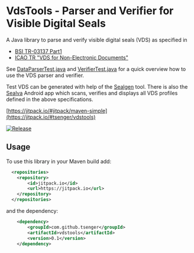# VdsTools - Parser and Verifier for Visible Digital Seals


A Java library to parse and verify visible digital seals (VDS) as specified in
- [BSI TR-03137 Part1](https://www.bsi.bund.de/EN/Themen/Unternehmen-und-Organisationen/Standards-und-Zertifizierung/Technische-Richtlinien/TR-nach-Thema-sortiert/tr03137/tr-03137.html)
- [ICAO TR "VDS for Non-Electronic Documents"](https://www.icao.int/Security/FAL/TRIP/Documents/TR%20-%20Visible%20Digital%20Seals%20for%20Non-Electronic%20Documents%20V1.7.pdf)

See [DataParserTest.java](src/test/java/de/tsenger/vdstools/DataParserTest.java) and [VerifierTest.java](src/test/java/VerifierTest.java) for a quick overview how to use the VDS parser and verifier.

Test VDS can be generated with help of the [Sealgen](https://sealgen.tsenger.de) tool. 
There is also the [Sealva](https://play.google.com/store/apps/details?id=de.tsenger.sealver) Android app which scans, verifies and displays all VDS profiles defined in the above specifications.

[https://jitpack.io/#jitpack/maven-simple](https://jitpack.io/#tsenger/vdstools)

[![Release](https://jitpack.io/v/tsenger/vdstools.svg)](https://jitpack.io/#tsenger/vdstools)

## Usage

To use this library in your Maven build add:

```xml
  <repositories>
    <repository>
        <id>jitpack.io</id>
        <url>https://jitpack.io</url>
    </repository>
  </repositories>
```

and the dependency:

```xml
    <dependency>
        <groupId>com.github.tsenger</groupId>
        <artifactId>vdstools</artifactId>
        <version>0.1</version>
    </dependency>
```